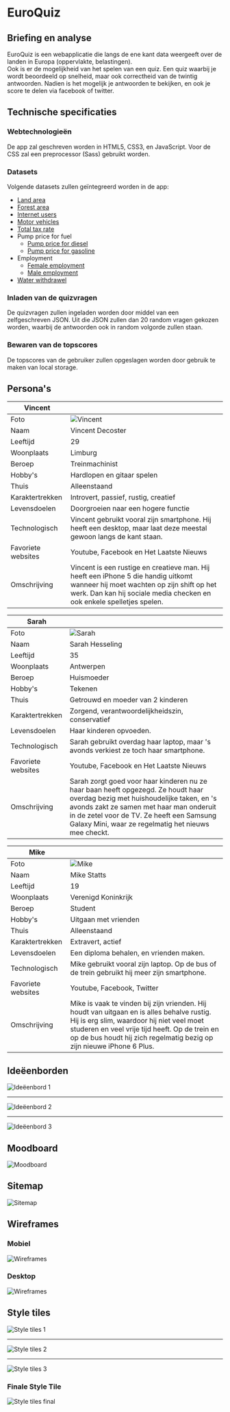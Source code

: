 EuroQuiz
========

Briefing en analyse
-------------------

EuroQuiz is een webapplicatie die langs de ene kant data weergeeft over de landen in Europa (oppervlakte, belastingen).  
Ook is er de mogelijkheid van het spelen van een quiz. Een quiz waarbij je wordt beoordeeld op snelheid, maar ook correctheid van de twintig antwoorden. Nadien is het mogelijk je antwoorden te bekijken, en ook je score te delen via facebook of twitter.

Technische specificaties
------------------------

### Webtechnologieën

De app zal geschreven worden in HTML5, CSS3, en JavaScript. Voor de CSS zal een preprocessor (Sass) gebruikt worden.

### Datasets

Volgende datasets zullen geïntegreerd worden in de app:
* [Land area](http://data.worldbank.org/indicator/AG.LND.TOTL.K2)
* [Forest area](http://data.worldbank.org/indicator/AG.LND.FRST.ZS)
* [Internet users](http://data.worldbank.org/indicator/IT.NET.USER.P2)
* [Motor vehicles](http://data.worldbank.org/indicator/IS.VEH.NVEH.P3)
* [Total tax rate](http://data.worldbank.org/indicator/IC.TAX.TOTL.CP.ZS)
* Pump price for fuel
	* [Pump price for diesel](http://data.worldbank.org/indicator/EP.PMP.DESL.CD)
	* [Pump price for gasoline](http://data.worldbank.org/indicator/EP.PMP.SGAS.CD)
* Employment
	* [Female employment](http://data.worldbank.org/indicator/SL.EMP.TOTL.SP.FE.ZS)
	* [Male employment](http://data.worldbank.org/indicator/SL.EMP.TOTL.SP.MA.ZS)
* [Water withdrawel](http://data.worldbank.org/indicator/ER.H2O.FWTL.ZS)

### Inladen van de quizvragen

De quizvragen zullen ingeladen worden door middel van een zelfgeschreven JSON. Uit die JSON zullen dan 20 random vragen gekozen worden, waarbij de antwoorden ook in random volgorde zullen staan.

### Bewaren van de topscores

De topscores van de gebruiker zullen opgeslagen worden door gebruik te maken van local storage.


Persona's
---------

| Vincent ||
|---|---|
| Foto | ![Vincent](images/person1.png "Vincent") |  
| Naam 		| Vincent Decoster 				| 
| Leeftijd 	| 29 							| 
| Woonplaats| Limburg						| 
| Beroep 	| Treinmachinist				| 
| Hobby's 	| Hardlopen en gitaar spelen 	| 
| Thuis		| Alleenstaand 					|   
| Karaktertrekken | Introvert, passief, rustig, creatief |
| Levensdoelen | Doorgroeien naar een hogere functie |
| Technologisch | Vincent gebruikt vooral zijn smartphone. Hij heeft een desktop, maar laat deze meestal gewoon langs de kant staan. |
| Favoriete websites | Youtube, Facebook en Het Laatste Nieuws |  
| Omschrijving | Vincent is een rustige en creatieve man. Hij heeft een iPhone 5 die handig uitkomt wanneer hij moet wachten op zijn shift op het werk. Dan kan hij sociale media checken en ook enkele spelletjes spelen. |


| Sarah ||
|---|---|
| Foto | ![Sarah](images/person2.png "Sarah") |  
| Naam 		| Sarah Hesseling 				| 
| Leeftijd 	| 35 							| 
| Woonplaats| Antwerpen						| 
| Beroep 	| Huismoeder        			| 
| Hobby's 	| Tekenen | 
| Thuis		| Getrouwd en moeder van 2 kinderen | 
| Karaktertrekken | Zorgend, verantwoordelijkheidszin, conservatief |
| Levensdoelen | Haar kinderen opvoeden. |
| Technologisch | Sarah gebruikt overdag haar laptop, maar 's avonds verkiest ze toch haar smartphone. |
| Favoriete websites | Youtube, Facebook en Het Laatste Nieuws |  
| Omschrijving | Sarah zorgt goed voor haar kinderen nu ze haar baan heeft opgezegd. Ze houdt haar overdag bezig met huishoudelijke taken, en 's avonds zakt ze samen met haar man onderuit in de zetel voor de TV. Ze heeft een Samsung Galaxy Mini, waar ze regelmatig het nieuws mee checkt. |

| Mike ||
|---|---|
| Foto | ![Mike](images/person3.png "Mike") |  
| Naam 		| Mike Statts 				| 
| Leeftijd 	| 19 							| 
| Woonplaats| Verenigd Koninkrijk			| 
| Beroep 	| Student           			| 
| Hobby's 	| Uitgaan met vrienden          | 
| Thuis		| Alleenstaand 					| 
| Karaktertrekken 	| Extravert, actief |
| Levensdoelen 		| Een diploma behalen, en vrienden maken. |
| Technologisch 	| Mike gebruikt vooral zijn laptop. Op de bus of de trein gebruikt hij meer zijn smartphone. |
| Favoriete websites| Youtube, Facebook, Twitter |  
| Omschrijving 		| Mike is vaak te vinden bij zijn vrienden. Hij houdt van uitgaan en is alles behalve rustig. Hij is erg slim, waardoor hij niet veel moet studeren en veel vrije tijd heeft. Op de trein en op de bus houdt hij zich regelmatig bezig op zijn nieuwe iPhone 6 Plus. |

Ideëenborden
------------

![Ideëenbord 1](images/idee1.png "Ideëenbord 1")

---

![Ideëenbord 2](images/idee2.jpg "Ideëenbord 2")

---

![Ideëenbord 3](images/idee3.png "Ideëenbord 3")


Moodboard
----------

![Moodboard](images/moodboard.png "Moodboard")

Sitemap
-------

![Sitemap](images/sitemap.png "Sitemap")


Wireframes
----------

### Mobiel

![Wireframes](images/wireframes_mobiel.png "Wireframes")

### Desktop

![Wireframes](images/wireframes_desktop.png "Wireframes")

Style tiles
-----------

![Style tiles 1](images/styletile1.png "Style tiles 1")

---

![Style tiles 2](images/styletile2.png "Style tiles 2")

---

![Style tiles 3](images/styletile3.png "Style tiles 3")

### Finale Style Tile

![Style tiles final](images/styletile_final.png "Style tiles final")

